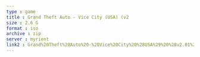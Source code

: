 ```yaml
---
type : game
title : Grand Theft Auto - Vice City (USA) (v2
size : 2.6 G
format : iso
archive : zip
server : myrient
link2 : Grand%20Theft%20Auto%20-%20Vice%20City%20%28USA%29%20%28v2.01%29
---
```

